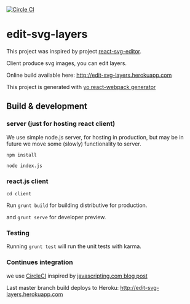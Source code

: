 [![Circle CI](https://circleci.com/gh/IL55/edit-svg-layers/tree/master.svg?style=shield)](https://circleci.com/gh/IL55/edit-svg-layers/tree/master)

# edit-svg-layers

This project was inspired by project [react-svg-editor](https://github.com/asolove/react-svg-editor).

Client produce svg images, you can edit layers.

Online build available here:
http://edit-svg-layers.herokuapp.com

This project is generated with [yo react-webpack generator ](https://github.com/newtriks/generator-react-webpack)

## Build & development

### server (just for hosting react client)
We use simple node.js server, for hosting in production,
but may be in future we move some (slowly) functionality to server.

`npm install`

`node index.js`

### react.js client

`cd client`

Run `grunt build` for building distributive for production.

and `grunt serve` for developer preview.

### Testing

Running `grunt test` will run the unit tests with karma.

### Continues integration

we use [CircleCI](https://circleci.com/gh/IL55/edit-svg-layers)
inspired by [javascripting.com blog post](https://blog.javascripting.com/2014/12/05/continuous-deployment-with-github-circleci-heroku/)

Last master branch build deploys to Heroku:
http://edit-svg-layers.herokuapp.com
